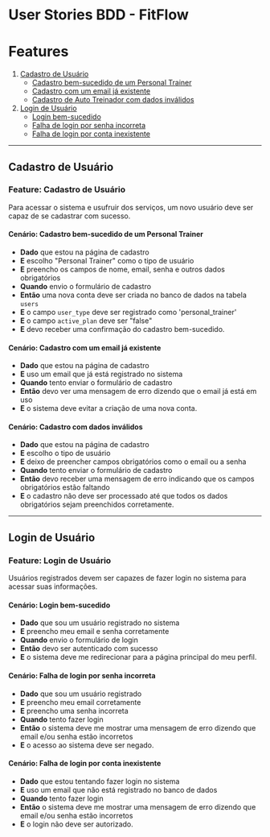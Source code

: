 # User Stories BDD - FitFlow

# Features

1. [Cadastro de Usuário](#cadastro-de-usuário)
   - [Cadastro bem-sucedido de um Personal Trainer](#cenário-cadastro-bem-sucedido-de-um-personal-trainer)
   - [Cadastro com um email já existente](#cenário-cadastro-com-um-email-já-existente)
   - [Cadastro de Auto Treinador com dados inválidos](#cenário-cadastro-de-auto-treinador-com-dados-inválidos)
2. [Login de Usuário](#login-de-usuário)
   - [Login bem-sucedido](#cenário-login-bem-sucedido)
   - [Falha de login por senha incorreta](#cenário-falha-de-login-por-senha-incorreta)
   - [Falha de login por conta inexistente](#cenário-falha-de-login-por-conta-inexistente)

---

## Cadastro de Usuário

### Feature: Cadastro de Usuário

Para acessar o sistema e usufruir dos serviços, um novo usuário deve ser capaz de se cadastrar com sucesso.

#### Cenário: Cadastro bem-sucedido de um Personal Trainer

- **Dado** que estou na página de cadastro  
- **E** escolho "Personal Trainer" como o tipo de usuário  
- **E** preencho os campos de nome, email, senha e outros dados obrigatórios  
- **Quando** envio o formulário de cadastro  
- **Então** uma nova conta deve ser criada no banco de dados na tabela `users`  
- **E** o campo `user_type` deve ser registrado como 'personal_trainer'  
- **E** o campo `active_plan` deve ser "false"  
- **E** devo receber uma confirmação do cadastro bem-sucedido.

#### Cenário: Cadastro com um email já existente

- **Dado** que estou na página de cadastro  
- **E** uso um email que já está registrado no sistema  
- **Quando** tento enviar o formulário de cadastro  
- **Então** devo ver uma mensagem de erro dizendo que o email já está em uso  
- **E** o sistema deve evitar a criação de uma nova conta.

#### Cenário: Cadastro com dados inválidos

- **Dado** que estou na página de cadastro  
- **E** escolho o tipo de usuário  
- **E** deixo de preencher campos obrigatórios como o email ou a senha  
- **Quando** tento enviar o formulário de cadastro  
- **Então** devo receber uma mensagem de erro indicando que os campos obrigatórios estão faltando  
- **E** o cadastro não deve ser processado até que todos os dados obrigatórios sejam preenchidos corretamente.

---

## Login de Usuário

### Feature: Login de Usuário

Usuários registrados devem ser capazes de fazer login no sistema para acessar suas informações.

#### Cenário: Login bem-sucedido

- **Dado** que sou um usuário registrado no sistema  
- **E** preencho meu email e senha corretamente  
- **Quando** envio o formulário de login  
- **Então** devo ser autenticado com sucesso  
- **E** o sistema deve me redirecionar para a página principal do meu perfil.

#### Cenário: Falha de login por senha incorreta

- **Dado** que sou um usuário registrado  
- **E** preencho meu email corretamente  
- **E** preencho uma senha incorreta  
- **Quando** tento fazer login  
- **Então** o sistema deve me mostrar uma mensagem de erro dizendo que email e/ou senha estão incorretos
- **E** o acesso ao sistema deve ser negado.

#### Cenário: Falha de login por conta inexistente

- **Dado** que estou tentando fazer login no sistema  
- **E** uso um email que não está registrado no banco de dados  
- **Quando** tento fazer login  
- **Então** o sistema deve me mostrar uma mensagem de erro dizendo que email e/ou senha estão incorretos  
- **E** o login não deve ser autorizado.